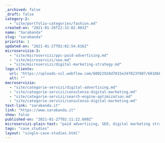 ```yaml
---
_archived: false
_draft: false
category-2:
  - "site/portfolio-categories/fashion.md"
created-on: "2021-01-26T22:32:02.903Z"
name: "Sarabanda"
slug: "sarabanda"
priorita: 1
updated-on: "2021-01-27T02:02:54.616Z"
microservizio-3:
  - "site/microservizi/ppc-paid-advertising.md"
  - "site/microservizi/seo.md"
  - "site/microservizi/digital-marketing-strategy.md"
logo-cliente:
  url: "https://uploads-ssl.webflow.com/60022928d7015e34f023f807/6010bb70c33bdaa3948196a2_600b564528f26df58370e692_sarabanda.png"
  alt: ""
macroservizio:
  - "site/categorie-servizi/digital-advertising.md"
  - "site/categorie-servizi/consulenza-digital-marketing.md"
  - "site/categorie-servizi/search-engine-optimization.md"
  - "site/categorie-servizi/consulenza-digital-marketing.md"
text-link: "sarabanda.it"
link: "https://www.sarabanda.it"
show: false
published-on: "2021-01-27T02:11:22.600Z"
microservizi-plain-text: "paid advertising, SEO, digital marketing strategy"
tags: "case_studies"
layout: "single-case-studies.html"
---
```



